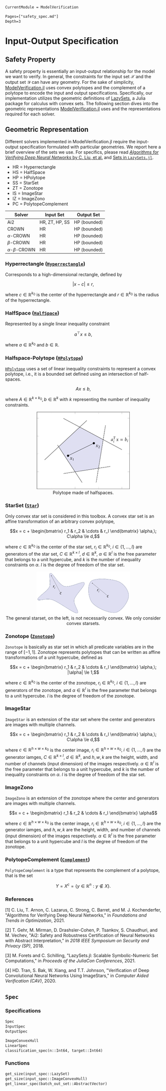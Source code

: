 ```@meta
CurrentModule = ModelVerification
```

```@contents
Pages=["safety_spec.md"]
Depth=3
```

# Input-Output Specification

## Safety Property
A safety property is essentially an input-output relationship for the model we want to verify. In general, the constraints for the input set $\mathcal{X}$ and the output set $\mathcal{Y}$ can have any geometry. For the sake of simplicity, [ModelVerification.jl](https://github.com/intelligent-control-lab/ModelVerification.jl) uses convex polytopes and the complement of a polytope to encode the input and output specifications. Specifically, our implementation utilizes the geometric definitions of [LazySets](https://juliareach.github.io/LazySets.jl/dev/), a Julia package for calculus with convex sets. The following section dives into the geometric representations [ModelVerification.jl](https://github.com/intelligent-control-lab/ModelVerification.jl) uses and the representations required for each solver. 

## Geometric Representation
Different solvers implemented in ModelVerification.jl require the input-output specification formulated with particular geometries. We report here a brief overview of the sets we use. For specifics, please read [_Algorithms for Verifying Deep Neural Networks_ by C. Liu, et al.](https://arxiv.org/abs/1903.06758)  and [Sets in `LazySets.jl`](https://juliareach.github.io/LazySets.jl/dev/lib/interfaces/#Set-Interfaces).

- HR = Hyperrectangle
- HS = HalfSpace
- HP = HPolytope
- SS = StarSet
- ZT = Zonotope
- IS = ImageStar
- IZ = ImageZono
- PC = PolytopeComplement

| **Solver**             | **Input Set**  | **Output Set** |
| ---------------------- | -------------- | -------------- |
| Ai2                    | HR, ZT, HP, SS | HP (bounded)   |
| CROWN                  | HR             | HP (bounded)   |
| $\alpha$-CROWN         | HR             | HP (bounded)   |
| $\beta$-CROWN          | HR             | HP (bounded)   |
| $\alpha$-$\beta$-CROWN | HR             | HP (bounded)   |


### Hyperrectangle ([`Hyperrectangle`](https://juliareach.github.io/LazySets.jl/dev/lib/sets/Hyperrectangle/#def_Hyperrectangle))
Corresponds to a high-dimensional rectangle, defined by

$$|x-c| \le r,$$

where $c\in\mathbb{R}^{k_0}$ is the center of the hyperrectangle and $r\in\mathbb{R}^{k_0}$ is the radius of the hyperrectangle.

### HalfSpace ([`HalfSpace`](https://juliareach.github.io/LazySets.jl/dev/lib/sets/HalfSpace/))
Represented by a single linear inequality constraint

$$a^\top x \le b,$$

where $a\in\mathbb{R}^{k_0}$ and $b\in\mathbb{R}$.

### Halfspace-Polytope ([`HPolytope`](https://juliareach.github.io/LazySets.jl/dev/lib/sets/HPolytope/#def_HPolytope))
[`HPolytope`](https://juliareach.github.io/LazySets.jl/dev/lib/sets/HPolytope/#def_HPolytope) uses a set of linear inequality constraints to represent a convex polytope, i.e., it is a bounded set defined using an intersection of half-spaces.

$$Ax \le b,$$

where $A\in\mathbb{R}^{k\times k_0}, b\in\mathbb{R}^k$ with $k$ representing the number of inequality constraints.

<center><img src="./assets/halfspace_polytope.png" width="300"/></center>
<center>Polytope made of halfspaces.</center>

### StarSet ([`Star`](https://juliareach.github.io/LazySets.jl/dev/lib/sets/Star/#def_Star))
Only convex star set is considered in this toolbox. A convex star set is an affine transformation of an arbitrary convex polytope,

$$x = c + \begin{bmatrix} r_1 & r_2 & \cdots & r_l \end{bmatrix} \alpha,\; C\alpha \le d,$$

where $c\in\mathbb{R}^{k_0}$ is the center of the star set, $r_i\in\mathbb{R}^{k_0},\; i\in\{1,\dots,l\}$ are generators of the star set, $C\in\mathbb{R}^{k\times l}$, $d\in\mathbb{R}^{k}$, $\alpha\in\mathbb{R}^l$ is the free parameter that belongs to a unit hypercube, and $k$ is the number of inequality constraints on $\alpha$. $l$ is the degree of freedom of the star set.

<center><img src="./assets/star_domaim.png" width="300"/></center>
<center>The general starset, on the left, is not necessarily convex. We only consider convex starsets.</center>

### Zonotope ([`Zonotope`](https://juliareach.github.io/LazySets.jl/dev/lib/sets/Zonotope/#def_Zonotope))
`Zonotope` is basically as star set in which all predicate variables are in the range of $[-1, 1]$. Zonotope represents polytopes that can be written as affine transformations of a unit hypercube, defined as

$$x = c + \begin{bmatrix} r_1 & r_2 & \cdots & r_l \end{bmatrix} \alpha,\; |\alpha| \le 1,$$

where $c\in\mathbb{R}^{k_0}$ is the center of the zonotope, $r_i\in\mathbb{R}^{k_0},\; i\in\{1,\dots,l\}$ are generators of the zonotope, and $\alpha\in\mathbb{R}^l$ is the free parameter that belongs to a unit hypercube. $l$ is the degree of freedom of the zonotope.

### ImageStar
`ImageStar` is an extension of the star set where the center and generators are images with multiple channels.

$$x = c + \begin{bmatrix} r_1 & r_2 & \cdots & r_l \end{bmatrix} \alpha,\; C\alpha \le d,$$

where $c\in\mathbb{R}^{h\times w \times k_0}$ is the center image, $r_i\in\mathbb{R}^{h \times w \times k_0},\; i\in\{1,\dots,l\}$ are the generator iamges, $C\in\mathbb{R}^{k\times l}$, $d\in\mathbb{R}^{k}$, and $h,w,k$ are the height, width, and number of channels (input dimension) of the images respectively. $\alpha\in\mathbb{R}^l$ is the free parameter that belongs to a unit hypercube, and $k$ is the number of inequality constraints on $\alpha$. $l$ is the degree of freedom of the star set.

### ImageZono
`ImageZono` is an extension of the zonotope where the center and generators are images with multiple channels.

$$x = c + \begin{bmatrix} r_1 & r_2 & \cdots & r_l \end{bmatrix} \alpha$$

where $c\in\mathbb{R}^{h\times w \times k_0}$ is the center image, $r_i\in\mathbb{R}^{h \times w \times k_0},\; i\in\{1,\dots,l\}$ are the generator iamges, and $h,w,k$ are the height, width, and number of channels (input dimension) of the images respectively. $\alpha\in\mathbb{R}^l$ is the free parameter that belongs to a unit hypercube and $l$ is the degree of freedom of the zonotope.

### PolytopeComplement ([`Complement`](https://juliareach.github.io/LazySets.jl/stable/lib/lazy_operations/Complement/))
`PolytopeComplement` is a type that represents the complement of a polytope, that is the set

$$Y = X^c = \{ y\in\mathbb{R}^n : y \notin X \}.$$

### References
[1] C. Liu, T. Arnon, C. Lazarus, C. Strong, C. Barret, and M. J. Kochenderfer, "Algorithms for Verifying Deep Neural Networks," in _Foundations and Trends in Optimization_, 2021.

[2] T. Gehr, M. Mirman, D. Drashsler-Cohen, P. Tsankov, S. Chaudhuri, and M. Vechev, "Ai2: Safety and Robustness Certification of Neural Networks with Abstract Interpretation," in *2018 IEEE Symposium on Security and Privacy (SP)*, 2018.

[3] M. Forets and C. Schilling, "LazySets.jl: Scalable Symbolic-Numeric Set Computations," in _Proceeds of the JuliaCon Conferences_, 2021.

[4] HD. Tran, S. Bak, W. Xiang, and T.T. Johnson, "Verification of Deep Convolutional Neural Networks Using ImageStars," in _Computer Aided Verification (CAV)_, 2020.

## `Spec`

### Specifications
```@docs
Spec
InputSpec
OutputSpec
```

```@docs
ImageConvexHull
LinearSpec
classification_spec(n::Int64, target::Int64)
```

### Functions
```@docs
get_size(input_spec::LazySet)
get_size(input_spec::ImageConvexHull)
get_linear_spec(batch_out_set::AbstractVector)
```